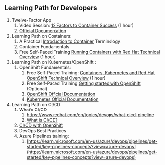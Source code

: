 ## Learning Path for Developers

1. Twelve-Factor App
   1. Video Session: [12 Factors to Container Success](https://developers.redhat.com/blog/2017/06/22/12-factors-to-cloud-success) (1 hour)
   2. [Official Documentation](https://12factor.net/)
2. Learning Path on Containers:
   1. A Practical [Introduction to Container](https://developers.redhat.com/blog/2018/02/22/container-terminology-practical-introduction#) Terminology
   2. Container Fundamentals
   3. Free Self-Paced Training [Running Containers with Red Hat Technical Overview](https://www.redhat.com/en/services/training/rh065-running-containers-red-hat-technical-overview) (1 hour)
3. Learning Path on Kubernetes/OpenShift :
   1. OpenShift Fundamentals:
      1. Free Self-Paced Training: [Containers, Kubernetes and Red Hat OpenShift Technical Overview](https://www.redhat.com/en/services/training/do080-deploying-containerized-applications-technical-overview) (1 hour)
      2. Free Self-Paced Training [Getting started with OpenShift](https://developers.redhat.com/learn/openshift/develop-on-openshift) (Optional)
      3. [OpenShift Official Documentation](https://docs.openshift.com/container-platform/4.10/web_console/web-console-overview.html)
      4. [Kubernetes Official Documentation](https://kubernetes.io/docs/concepts/overview/)
4. Learning Path on CI/CD
   1. What’s CI/CD
      1. <https://www.redhat.com/en/topics/devops/what-cicd-pipeline>
      2. [What is CI/CD?](https://www.redhat.com/en/topics/devops/what-is-ci-cd)
   2. [CI/CD with OpenShift](https://www.redhat.com/en/about/videos/learn-cloud-native-series-cicd-with-openshift)
   3. DevOps Best Practices
   4. Azure Pipelines training:
      1. [https://learn.microsoft.com/en-us/azure/devops/pipelines/get-started/key-pipelines-concepts?view=azure-devops](https://learn.microsoft.com/en-us/azure/devops/pipelines/get-started/key-pipelines-concepts?view=azure-devops)

